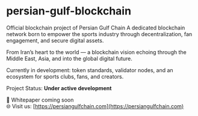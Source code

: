 # persian-gulf-blockchain
Official blockchain project of Persian Gulf Chain
 A dedicated blockchain network born to empower the sports industry through decentralization, fan engagement, and secure digital assets.

 From Iran’s heart to the world — a blockchain vision echoing through the Middle East, Asia, and into the global digital future.

 Currently in development: token standards, validator nodes, and an ecosystem for sports clubs, fans, and creators.


 Project Status: **Under active development**

📄 Whitepaper coming soon  
🌐 Visit us: [https://persiangulfchain.com](https://persiangulfchain.com)
